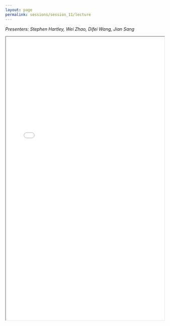 ```yaml
---
layout: page
permalink: sessions/session_11/lecture
---
```


*Presenters: Stephen Hartley, Wei Zhao, Difei Wang, Jian Sang*

<iframe src="lecture_assets/Session_11_RNA-seq_Data_Mining_FINAL.pdf" width="100%" height="900rem" allowfullscreen="true" mozallowfullscreen="true" webkitallowfullscreen="true"></iframe>
